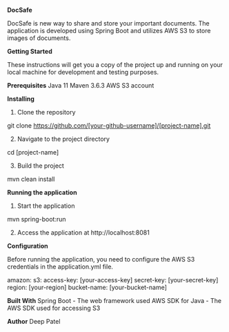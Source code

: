 **DocSafe**

DocSafe is new way to share and store your important documents. The application is developed using Spring Boot and utilizes AWS S3 to store images of documents.


**Getting Started**

These instructions will get you a copy of the project up and running on your local machine for development and testing purposes.

**Prerequisites**
Java 11
Maven 3.6.3
AWS S3 account

**Installing**

1. Clone the repository

git clone https://github.com/[your-github-username]/[project-name].git

2. Navigate to the project directory

cd [project-name]

3. Build the project

mvn clean install


**Running the application**

1. Start the application

mvn spring-boot:run

2. Access the application at http://localhost:8081


**Configuration**

Before running the application, you need to configure the AWS S3 credentials in the application.yml file.

amazon:
  s3:
    access-key: [your-access-key]
    secret-key: [your-secret-key]
    region: [your-region]
    bucket-name: [your-bucket-name]

**Built With**
Spring Boot - The web framework used
AWS SDK for Java - The AWS SDK used for accessing S3

**Author**
Deep Patel






